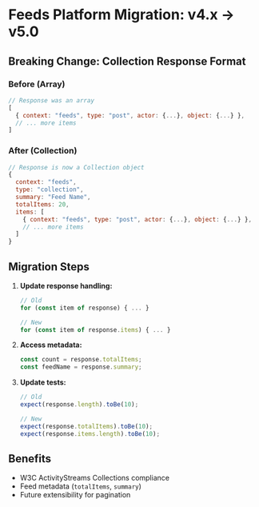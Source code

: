 # Feeds Platform Migration: v4.x → v5.0

## Breaking Change: Collection Response Format

### Before (Array)

```javascript
// Response was an array
[
  { context: "feeds", type: "post", actor: {...}, object: {...} },
  // ... more items
]
```

### After (Collection)

```javascript
// Response is now a Collection object
{
  context: "feeds",
  type: "collection", 
  summary: "Feed Name",
  totalItems: 20,
  items: [
    { context: "feeds", type: "post", actor: {...}, object: {...} },
    // ... more items
  ]
}
```

## Migration Steps

1. **Update response handling:**

   ```javascript
   // Old
   for (const item of response) { ... }
   
   // New  
   for (const item of response.items) { ... }
   ```

2. **Access metadata:**

   ```javascript
   const count = response.totalItems;
   const feedName = response.summary;
   ```

3. **Update tests:**

   ```javascript
   // Old
   expect(response.length).toBe(10);
   
   // New
   expect(response.totalItems).toBe(10);
   expect(response.items.length).toBe(10);
   ```

## Benefits

- W3C ActivityStreams Collections compliance
- Feed metadata (`totalItems`, `summary`)
- Future extensibility for pagination
